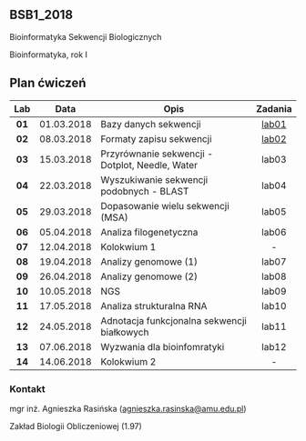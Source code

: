 ## BSB1_2018
Bioinformatyka Sekwencji Biologicznych

Bioinformatyka, rok I

## Plan ćwiczeń

| Lab | Data | Opis | Zadania |
| :---: | --- | --- | :---: |
| **01** | 01.03.2018 | Bazy danych sekwencji | [lab01](./lab01.md)  |
| **02**	| 08.03.2018 | Formaty zapisu sekwencji  | [lab02](./lab01.md)  |
| **03**	| 15.03.2018 | Przyrównanie sekwencji - Dotplot, Needle, Water | lab03 |
| **04**	| 22.03.2018 | Wyszukiwanie sekwencji podobnych - BLAST | lab04 |
| **05**	| 29.03.2018 | Dopasowanie wielu sekwencji (MSA) | lab05 |
| **06**	| 05.04.2018 | Analiza filogenetyczna | lab06 |
| **07**	| 12.04.2018 | Kolokwium 1 | -  |
| **08**	| 19.04.2018 | Analizy genomowe (1) | lab07 |
| **09**	| 26.04.2018 | Analizy genomowe (2) |  lab08 |
| **10**	| 10.05.2018 | NGS | lab09 |
| **11**	| 17.05.2018 | Analiza strukturalna RNA | lab10 |
| **12**	| 24.05.2018 | Adnotacja funkcjonalna sekwencji białkowych |  lab11 |
| **13**	| 07.06.2018 | Wyzwania dla bioinfomratyki |  lab12 |
| **14**	| 14.06.2018 | Kolokwium 2 |  -  |

### Kontakt
mgr inż. Agnieszka Rasińska (agnieszka.rasinska@amu.edu.pl)

Zakład Biologii Obliczeniowej (1.97)

